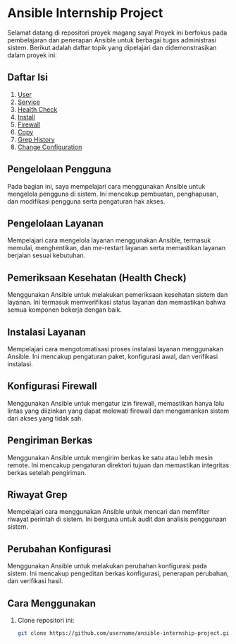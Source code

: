 # Ansible Internship Project

Selamat datang di repositori proyek magang saya! Proyek ini berfokus pada pembelajaran dan penerapan Ansible untuk berbagai tugas administrasi sistem. Berikut adalah daftar topik yang dipelajari dan didemonstrasikan dalam proyek ini:

## Daftar Isi

1. [User](/user_mod)
2. [Service](#service)
3. [Health Check](#monitor)
4. [Install](#apt)
5. [Firewall](#firewall)
6. [Copy](#copy)
7. [Grep History](#history)
8. [Change Configuration](#configure)

## Pengelolaan Pengguna

Pada bagian ini, saya mempelajari cara menggunakan Ansible untuk mengelola pengguna di sistem. Ini mencakup pembuatan, penghapusan, dan modifikasi pengguna serta pengaturan hak akses.

## Pengelolaan Layanan

Mempelajari cara mengelola layanan menggunakan Ansible, termasuk memulai, menghentikan, dan me-restart layanan serta memastikan layanan berjalan sesuai kebutuhan.

## Pemeriksaan Kesehatan (Health Check)

Menggunakan Ansible untuk melakukan pemeriksaan kesehatan sistem dan layanan. Ini termasuk memverifikasi status layanan dan memastikan bahwa semua komponen bekerja dengan baik.

## Instalasi Layanan

Mempelajari cara mengotomatisasi proses instalasi layanan menggunakan Ansible. Ini mencakup pengaturan paket, konfigurasi awal, dan verifikasi instalasi.

## Konfigurasi Firewall

Menggunakan Ansible untuk mengatur izin firewall, memastikan hanya lalu lintas yang diizinkan yang dapat melewati firewall dan mengamankan sistem dari akses yang tidak sah.

## Pengiriman Berkas

Menggunakan Ansible untuk mengirim berkas ke satu atau lebih mesin remote. Ini mencakup pengaturan direktori tujuan dan memastikan integritas berkas setelah pengiriman.

## Riwayat Grep

Mempelajari cara menggunakan Ansible untuk mencari dan memfilter riwayat perintah di sistem. Ini berguna untuk audit dan analisis penggunaan sistem.

## Perubahan Konfigurasi

Menggunakan Ansible untuk melakukan perubahan konfigurasi pada sistem. Ini mencakup pengeditan berkas konfigurasi, penerapan perubahan, dan verifikasi hasil.

## Cara Menggunakan

1. Clone repositori ini:
   ```bash
   git clone https://github.com/username/ansible-internship-project.git
